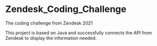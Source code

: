 # Zendesk_Coding_Challenge
The coding challenge from Zendesk 2021

This project is based on Java and successfully connects the API from Zendesk to display the information needed.
